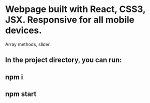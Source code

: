 # Webpage built with React, CSS3, JSX.  Responsive for all mobile devices. 
Array methods, slider.

## In the project directory, you can run:

## npm i
## npm start
